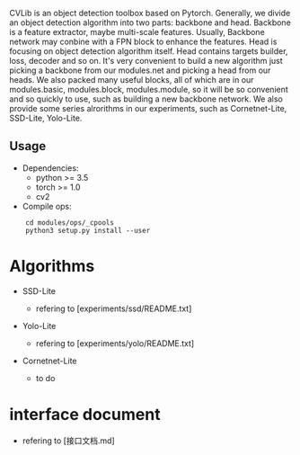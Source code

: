 CVLib is an object detection toolbox based on Pytorch. Generally, we divide an object detection algorithm into two parts: backbone and head. Backbone is a feature extractor, maybe multi-scale features. Usually, Backbone network may conbine with a FPN block to enhance the features. Head is focusing on object detection algorithm itself. Head contains targets builder, loss, decoder and so on. It's very convenient to build a new algorithm just picking a backbone from our modules.net and picking a head from our heads. We also packed many useful blocks, all of which are in our modules.basic, modules.block, modules.module, so it will be so convenient and so quickly to use, such as building a new backbone network. We also provide some series alrorithms in our experiments, such as Cornetnet-Lite, SSD-Lite, Yolo-Lite.



## Usage
- Dependencies:
    - python >= 3.5
    - torch >= 1.0
    - cv2
- Compile ops:
```
    cd modules/ops/_cpools
    python3 setup.py install --user
```

# Algorithms
- SSD-Lite
    - refering to [experiments/ssd/README.txt]

- Yolo-Lite
    - refering to [experiments/yolo/README.txt]

- Cornetnet-Lite
    - to do

# interface document
- refering to [接口文档.md]

